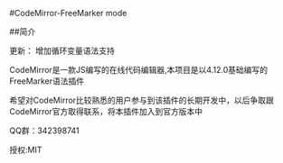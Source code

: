 #CodeMirror-FreeMarker mode

##简介

更新：
增加循环变量语法支持

CodeMirror是一款JS编写的在线代码编辑器,本项目是以4.12.0基础编写的FreeMarker语法插件

希望对CodeMirror比较熟悉的用户参与到该插件的长期开发中，以后争取跟CodeMirror官方取得联系，将本插件加入到官方版本中

QQ群：342398741

授权:MIT